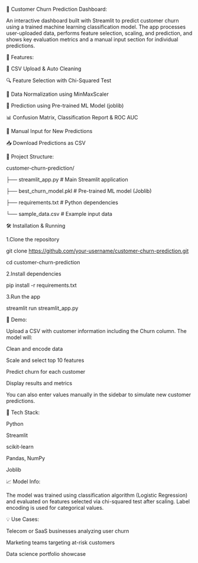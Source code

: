 🧠 Customer Churn Prediction Dashboard:

An interactive dashboard built with Streamlit to predict customer churn using a trained machine learning classification model. The app processes user-uploaded data, performs feature selection, scaling, and prediction, and shows key evaluation metrics and a manual input section for individual predictions.

🚀 Features:

📄 CSV Upload & Auto Cleaning

🔍 Feature Selection with Chi-Squared Test

🧪 Data Normalization using MinMaxScaler

🎯 Prediction using Pre-trained ML Model (joblib)

📊 Confusion Matrix, Classification Report & ROC AUC

🧠 Manual Input for New Predictions

📥 Download Predictions as CSV

📂 Project Structure:

customer-churn-prediction/

├── streamlit_app.py          # Main Streamlit application

├── best_churn_model.pkl      # Pre-trained ML model (Joblib)

├── requirements.txt          # Python dependencies

└── sample_data.csv           # Example input data

🛠️ Installation & Running

1.Clone the repository

git clone https://github.com/your-username/customer-churn-prediction.git

cd customer-churn-prediction

2.Install dependencies

pip install -r requirements.txt

3.Run the app

streamlit run streamlit_app.py

🧪 Demo:

Upload a CSV with customer information including the Churn column. The model will:

Clean and encode data

Scale and select top 10 features

Predict churn for each customer

Display results and metrics

You can also enter values manually in the sidebar to simulate new customer predictions.

📌 Tech Stack:

Python

Streamlit

scikit-learn

Pandas, NumPy

Joblib

📈 Model Info:

The model was trained using classification algorithm (Logistic Regression) and evaluated on features selected via chi-squared test after scaling. Label encoding is used for categorical values.

💡 Use Cases:

Telecom or SaaS businesses analyzing user churn

Marketing teams targeting at-risk customers

Data science portfolio showcase
